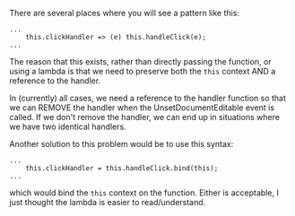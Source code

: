 

There are several places where you will see a pattern like this:
```
...
    this.clickHandler => (e) this.handleClick(e);
...
```
The reason that this exists, rather than directly passing the function, or using a lambda is that we need to preserve both the `this` context AND a reference to the handler.

In (currently) all cases, we need a reference to the handler function so that we can REMOVE the handler when the UnsetDocumentEditable event is called. If we don't remove the handler, we can end up in situations where we have two identical handlers.

Another solution to this problem would be to use this syntax:
```
...
    this.clickHandler = this.handleClick.bind(this);
...
```
which would bind the `this` context on the function. Either is acceptable, I just thought the lambda is easier to read/understand.
